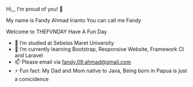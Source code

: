 Hi,,, I’m proud of you! 👋

My name is Fandy Ahmad Irianto
You can call me Fandy

Welcome to THEFVNDAY
Have A Fun Day

- 🔭 I’m studied at Sebelas Maret University
- 🌱 I’m currently learning Bootstrap, Responsive Website, Framework CI and Laravel
- 📫 Please email via fandy.09.ahmad@gmail.com 
- ⚡ Fun fact: My Dad and Mom native to Java, Being born in Papua is just a conicidence
